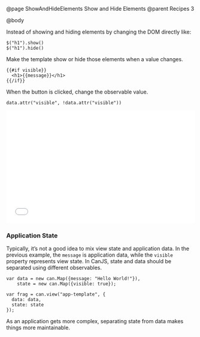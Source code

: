 @page ShowAndHideElements Show and Hide Elements
@parent Recipes 3

@body

Instead of showing and hiding elements by changing the DOM
directly like:

```
$("h1").show()
$("h1").hide()
```

Make the template show or hide those elements when a value
changes.

```
{{#if visible}}
  <h1>{{message}}</h1>
{{/if}}
```

When the button is clicked, change the observable value.

```
data.attr("visible", !data.attr("visible"))
```

<iframe width="100%" height="300" src="//jsfiddle.net/donejs/eFss4/embedded/result,html,js/" allowfullscreen="allowfullscreen" frameborder="0"> </iframe>

### Application State

Typically, it’s not a good idea to mix view state and application data.
In the previous example, the `message` is application data, while the
`visible` property represents view state. In CanJS, state and data
should be separated using different observables.

```
var data = new can.Map({message: "Hello World!"}),
	state = new can.Map({visible: true});

var frag = can.view("app-template", {
  data: data,
  state: state
});
```

As an application gets more complex, separating state from data
makes things more maintainable.
